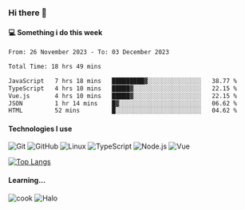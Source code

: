 ### Hi there 👋

#### 💻 Something i do this week

<!--START_SECTION:waka-->

```txt
From: 26 November 2023 - To: 03 December 2023

Total Time: 18 hrs 49 mins

JavaScript   7 hrs 18 mins   █████████▓░░░░░░░░░░░░░░░   38.77 %
TypeScript   4 hrs 10 mins   █████▓░░░░░░░░░░░░░░░░░░░   22.15 %
Vue.js       4 hrs 10 mins   █████▓░░░░░░░░░░░░░░░░░░░   22.15 %
JSON         1 hr 14 mins    █▓░░░░░░░░░░░░░░░░░░░░░░░   06.62 %
HTML         52 mins         █░░░░░░░░░░░░░░░░░░░░░░░░   04.62 %
```

<!--END_SECTION:waka-->


#### Technologies I use
![Git](https://img.shields.io/badge/-Git-222222?style=flat&logo=git&logoColor=F05032)
![GitHub](https://img.shields.io/badge/-GitHub-181717?style=flat&logo=github)
![Linux](https://img.shields.io/badge/-Linux-222222?style=flat&logo=linux&logoColor=FCC624)
![TypeScript](https://img.shields.io/badge/-TypeScript-000000?style=flat&logo=typescript)
![Node.js](https://img.shields.io/badge/-Node.js-222222?style=flat&logo=node.js&logoColor=339933)
![Vue](https://img.shields.io/badge/-Vue-222222?style=flat&logo=Vue.js&logoColor=4FC08D)

[![Top Langs](https://github-readme-stats.vercel.app/api/top-langs/?username=GodlessLiu&layout=compact)](https://github.com/anuraghazra/github-readme-stats)
#### Learning...
![cook](https://img.shields.io/badge/cook-v0.0.0-yellow.svg)
![Halo](https://img.shields.io/badge/Halo-v2.9.0-blue.svg)
